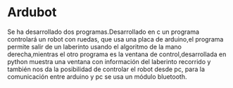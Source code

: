 # Ardubot

Se ha desarrollado dos programas.Desarrollado en c un programa controlará un robot con ruedas, que usa una placa de arduino,el programa permite
salir de un laberinto usando el algoritmo de la mano derecha,mientras el otro programa es la ventana de control,desarrollada en python 
muestra una ventana con información del laberinto recorrido y también nos da la posibilidad de controlar el robot desde pc, para la comunicación entre arduino y pc se usa un módulo bluetooth.

